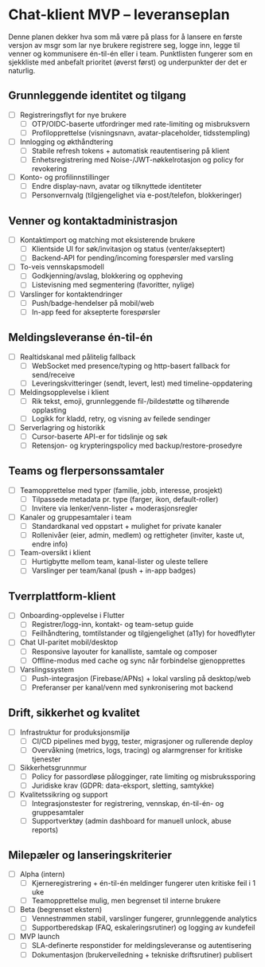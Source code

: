 # Chat-klient MVP – leveranseplan

Denne planen dekker hva som må være på plass for å lansere en første versjon av msgr som lar nye brukere registrere seg, logge inn, legge til venner og kommunisere én-til-én eller i team. Punktlisten fungerer som en sjekkliste med anbefalt prioritet (øverst først) og underpunkter der det er naturlig.

## Grunnleggende identitet og tilgang
- [ ] Registreringsflyt for nye brukere
  - [ ] OTP/OIDC-baserte utfordringer med rate-limiting og misbruksvern
  - [ ] Profilopprettelse (visningsnavn, avatar-placeholder, tidsstempling)
- [ ] Innlogging og økthåndtering
  - [ ] Stabile refresh tokens + automatisk reautentisering på klient
  - [ ] Enhetsregistrering med Noise-/JWT-nøkkelrotasjon og policy for revokering
- [ ] Konto- og profilinnstillinger
  - [ ] Endre display-navn, avatar og tilknyttede identiteter
  - [ ] Personvernvalg (tilgjengelighet via e-post/telefon, blokkeringer)

## Venner og kontaktadministrasjon
- [ ] Kontaktimport og matching mot eksisterende brukere
  - [ ] Klientside UI for søk/invitasjon og status (venter/akseptert)
  - [ ] Backend-API for pending/incoming forespørsler med varsling
- [ ] To-veis vennskapsmodell
  - [ ] Godkjenning/avslag, blokkering og oppheving
  - [ ] Listevisning med segmentering (favoritter, nylige)
- [ ] Varslinger for kontaktendringer
  - [ ] Push/badge-hendelser på mobil/web
  - [ ] In-app feed for aksepterte forespørsler

## Meldingsleveranse én-til-én
- [ ] Realtidskanal med pålitelig fallback
  - [ ] WebSocket med presence/typing og http-basert fallback for send/receive
  - [ ] Leveringskvitteringer (sendt, levert, lest) med timeline-oppdatering
- [ ] Meldingsopplevelse i klient
  - [ ] Rik tekst, emoji, grunnleggende fil-/bildestøtte og tilhørende opplasting
  - [ ] Logikk for kladd, retry, og visning av feilede sendinger
- [ ] Serverlagring og historikk
  - [ ] Cursor-baserte API-er for tidslinje og søk
  - [ ] Retensjon- og krypteringspolicy med backup/restore-prosedyre

## Teams og flerpersonssamtaler
- [ ] Teamopprettelse med typer (familie, jobb, interesse, prosjekt)
  - [ ] Tilpassede metadata pr. type (farger, ikon, default-roller)
  - [ ] Invitere via lenker/venn-lister + moderasjonsregler
- [ ] Kanaler og gruppesamtaler i team
  - [ ] Standardkanal ved oppstart + mulighet for private kanaler
  - [ ] Rollenivåer (eier, admin, medlem) og rettigheter (inviter, kaste ut, endre info)
- [ ] Team-oversikt i klient
  - [ ] Hurtigbytte mellom team, kanal-lister og uleste tellere
  - [ ] Varslinger per team/kanal (push + in-app badges)

## Tverrplattform-klient
- [ ] Onboarding-opplevelse i Flutter
  - [ ] Registrer/logg-inn, kontakt- og team-setup guide
  - [ ] Feilhåndtering, tomtilstander og tilgjengelighet (a11y) for hovedflyter
- [ ] Chat UI-paritet mobil/desktop
  - [ ] Responsive layouter for kanalliste, samtale og composer
  - [ ] Offline-modus med cache og sync når forbindelse gjenopprettes
- [ ] Varslingssystem
  - [ ] Push-integrasjon (Firebase/APNs) + lokal varsling på desktop/web
  - [ ] Preferanser per kanal/venn med synkronisering mot backend

## Drift, sikkerhet og kvalitet
- [ ] Infrastruktur for produksjonsmiljø
  - [ ] CI/CD pipelines med bygg, tester, migrasjoner og rullerende deploy
  - [ ] Overvåkning (metrics, logs, tracing) og alarmgrenser for kritiske tjenester
- [ ] Sikkerhetsgrunnmur
  - [ ] Policy for passordløse pålogginger, rate limiting og misbrukssporing
  - [ ] Juridiske krav (GDPR: data-eksport, sletting, samtykke)
- [ ] Kvalitetssikring og support
  - [ ] Integrasjonstester for registrering, vennskap, én-til-én- og gruppesamtaler
  - [ ] Supportverktøy (admin dashboard for manuell unlock, abuse reports)

## Milepæler og lanseringskriterier
- [ ] Alpha (intern)
  - [ ] Kjerneregistrering + én-til-én meldinger fungerer uten kritiske feil i 1 uke
  - [ ] Teamopprettelse mulig, men begrenset til interne brukere
- [ ] Beta (begrenset ekstern)
  - [ ] Vennestrømmen stabil, varslinger fungerer, grunnleggende analytics
  - [ ] Supportberedskap (FAQ, eskaleringsrutiner) og logging av kundefeil
- [ ] MVP launch
  - [ ] SLA-definerte responstider for meldingsleveranse og autentisering
  - [ ] Dokumentasjon (brukerveiledning + tekniske driftsrutiner) publisert
